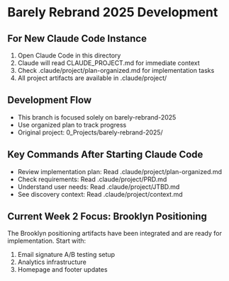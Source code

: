 # Barely Rebrand 2025 Development

## For New Claude Code Instance
1. Open Claude Code in this directory
2. Claude will read CLAUDE_PROJECT.md for immediate context
3. Check .claude/project/plan-organized.md for implementation tasks
4. All project artifacts are available in .claude/project/

## Development Flow
- This branch is focused solely on barely-rebrand-2025
- Use organized plan to track progress
- Original project: 0_Projects/barely-rebrand-2025/

## Key Commands After Starting Claude Code
- Review implementation plan: Read .claude/project/plan-organized.md
- Check requirements: Read .claude/project/PRD.md
- Understand user needs: Read .claude/project/JTBD.md
- See discovery context: Read .claude/project/context.md

## Current Week 2 Focus: Brooklyn Positioning
The Brooklyn positioning artifacts have been integrated and are ready for implementation. Start with:
1. Email signature A/B testing setup
2. Analytics infrastructure
3. Homepage and footer updates